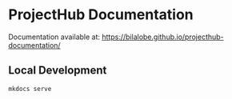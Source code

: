 # ProjectHub Documentation

Documentation available at: https://bilalobe.github.io/projecthub-documentation/

## Local Development
```bash
mkdocs serve
```
